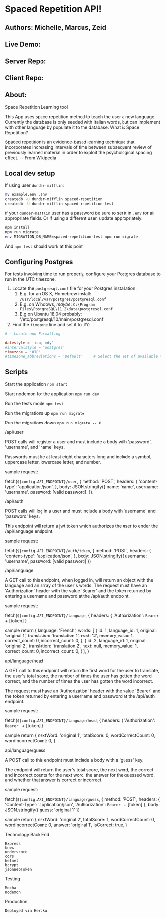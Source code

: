 # Spaced Repetition API!

## Authors: Michelle, Marcus, Zeid


## Live Demo:

## Server Repo:

## Client Repo:

## About:

Space Repetition Learning tool

This App uses space repetition method to teach the user a new language. Currently the database is only seeded with Italian words, but can implement with other language by populate it to the database. What is Space Repetition?

Spaced repetition is an evidence-based learning technique that incorporates increasing intervals of time between subsequent review of previously learned material in order to exploit the psychological spacing effect. -- From Wikipedia

## Local dev setup

If using user `dunder-mifflin`:

```bash
mv example.env .env
createdb -U dunder-mifflin spaced-repetition
createdb -U dunder-mifflin spaced-repetition-test
```

If your `dunder-mifflin` user has a password be sure to set it in `.env` for all appropriate fields. Or if using a different user, update appropriately.

```bash
npm install
npm run migrate
env MIGRATION_DB_NAME=spaced-repetition-test npm run migrate
```

And `npm test` should work at this point

## Configuring Postgres

For tests involving time to run properly, configure your Postgres database to run in the UTC timezone.

1. Locate the `postgresql.conf` file for your Postgres installation.
   1. E.g. for an OS X, Homebrew install: `/usr/local/var/postgres/postgresql.conf`
   2. E.g. on Windows, _maybe_: `C:\Program Files\PostgreSQL\11.2\data\postgresql.conf`
   3. E.g  on Ubuntu 18.04 probably: '/etc/postgresql/10/main/postgresql.conf'
2. Find the `timezone` line and set it to `UTC`:

```conf
# - Locale and Formatting -

datestyle = 'iso, mdy'
#intervalstyle = 'postgres'
timezone = 'UTC'
#timezone_abbreviations = 'Default'     # Select the set of available time zone
```

## Scripts

Start the application `npm start`

Start nodemon for the application `npm run dev`

Run the tests mode `npm test`

Run the migrations up `npm run migrate`

Run the migrations down `npm run migrate -- 0`


/api/user

POST calls will register a user and must include a body with 'password', 'username', and 'name' keys.

Passwords must be at least eight characters long and include a symbol, uppercase letter, lowercase letter, and number.

sample request:

fetch(`${config.API_ENDPOINT}/user`, {
      method: 'POST',
      headers: {
        'content-type': 'application/json',
      },
      body: JSON.stringify({
        name: 'name',
        username: 'username',
        password: [valid password],
      }),

/api/auth

POST calls will log in a user and must include a body with 'username' and 'password' keys.

This endpoint will return a jwt token which authorizes the user to ender the /api/language endpoint.

sample request:

fetch(`${config.API_ENDPOINT}/auth/token`, {
      method: 'POST',
      headers: {
        'content-type': 'application/json',
      },
      body: JSON.stringify({ 
        username: 'username', 
        password: [valid password] 
      })

/api/language

A GET call to this endpoint, when logged in, will return an object with the language and an array of the user's words. The request must have an 'Authorization' header with the value 'Bearer' and the token returned by entering a username and password at the /api/auth endpoint.

sample request:

fetch(`${config.API_ENDPOINT}/language`, {
      headers: {
        'Authorization': `Bearer ` + [token]
      }

sample return {
    language: 'French',
    words: [
        {
            id: 1,
            language_id: 1,
            original: 'original 1',
            translation: 'translation 1',
            next: '2',
            memory_value: 1,
            correct_count: 0,
            incorrect_count: 0,
        }, {
            id: 2,
            language_id: 1,
            original: 'original 2',
            translation: 'translation 2',
            next: null,
            memory_value: 1,
            correct_count: 0,
            incorrect_count: 0,
        }
    ],
}

api/language/head

A GET call to this endpoint will return the first word for the user to translate, the user's total score, the number of times the user has gotten the word correct, and the number of times the user has gotten the word incorrect.

The request must have an 'Authorization' header with the value 'Bearer' and the token returned by entering a username and password at the /api/auth endpoint.

sample request:

fetch(`${config.API_ENDPOINT}/language/head`, {
      headers: {
        'Authorization': `Bearer ` + [token]
      }

sample return {
    nextWord: 'original 1',
    totalScore: 0,
    wordCorrectCount: 0,
    wordIncorrectCount: 0,
}

api/language/guess

A POST call to this endpoint must include a body with a 'guess' key.

The endpoint will return the user's total score, the next word, the correct and incorrect counts for the next word, the answer for the guessed word, and whether that answer is correct or incorrect.

sample request:

fetch(`${config.API_ENDPOINT}/language/guess`, {
      method: 'POST',
      headers: {
        'Content-Type': 'application/json',
        'Authorization': `Bearer ` + [token]
      },
      body: JSON.stringify({
          guess: 'original 1'
      })

sample return {
    nextWord: 'original 2',
    totalScore: 1,
    wordCorrectCount: 0,
    wordIncorrectCount: 0,
    answer: 'original 1',
    isCorrect: true,
}

Technology
Back End

    Express
    knex
    underscore
    cors
    helmet
    bcrypt
    jsonWebToken

Testing

    Mocha
    nodemon

Production

    Deployed via Heroku
